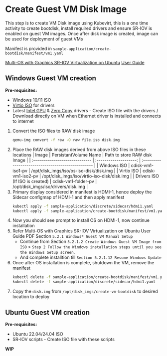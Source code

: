 # Create Guest VM Disk Image
This step is to create VM Disk image using Kubevirt, this is a one time activity to create bootdisk, install required drivers and ensure SR-IOV is enabled on guest VM images. Once after disk image is created, image can be used for deployment of guest VMs

Manifest is provided in `sample-application/create-bootdisk/manifest/vm1.yaml`

[Multi-OS with Graphics SR-IOV Virtualization on Ubuntu](https://www.intel.com/content/www/us/en/secure/content-details/762237/13th-gen-intel-core-mobile-processors-for-iot-edge-code-named-raptor-lake-p-multi-os-with-graphics-sr-iov-virtualization-on-ubuntu-user-guide.html?wapkw=multi-os%20graphics%20SRIOV&DocID=762237) [User Guide](https://cdrdv2.intel.com/v1/dl/getContent/762237?explicitVersion=true)

## Windows Guest VM creation

**Pre-requisites:**
  - Windows 10/11 ISO
  - [Virtio ISO](https://fedorapeople.org/groups/virt/virtio-win/direct-downloads/archivevirtio/virtio-win-0.1.240-1/virtio-win.iso) for drivers
  - Latest [Intel GPU](null) & [Zero Copy](https://github.com/intel/Display-Virtualization-for-Windows-OS/releases/tag/zerocopy-version-1918) drivers - Create ISO file with the drivers / Download directly on VM when Ethernet driver is installed and connects to internet

1.  Convert the ISO files to RAW disk image
    ```sh
    qemu-img convert -f raw -O raw file.iso disk.img
    ```
2.  Place the RAW disk images derived from above ISO files in these locations
    | Image                           | PersistantVolume Name  | Path to store RAW disk Image                        |
    | :-----------------------------  | :--------------------: | :-------------------------------------------------  |
    | Windows ISO                     | cdisk-vm1-iso1-pv      | /opt/disk_imgs/iso/os-iso-disk/disk.img             |
    | Virtio ISO                      | cdisk-vm1-iso2-pv      | /opt/disk_imgs/iso/virtio-iso-disk/disk.img         |
    | Drivers ISO (If ISO is created) | cdisk-vm1-folder-pv    | /opt/disk_imgs/iso/drivers/disk.img                 |
3.  Primary display considered in manifest is HDMI-1, hence deploy the Sidecar configmap of HDMI-1 and then apply manifest
    ```sh
    kubectl apply -f sample-application/discrete/sidecar/hdmi1.yaml
    kubectl apply -f sample-application/create-bootdisk/manifest/vm1.yaml
    ```
4.  Now you should see prompt to install OS on HDMI-1, now continue installation
5.  Refer Multi-OS with Graphics SR-IOV Virtualization on Ubuntu User Guide PDF Section `5.2.1 Windows* Guest VM Manual Setup`
    -  Continue from Section `5.2.1.2 Create Windows Guest VM Image from ISO` > `Step 2 Follow the Windows installation steps until you see the Windows Setup screen`.
    -  And complete installtion till `Section 5.2.1.12 Resume Windows Update` 
6.  Once after OS installation is complete, shutdown the VM, remove the manifest
    ```sh
    kubectl delete -f sample-application/create-bootdisk/manifest/vm1.yaml
    kubectl delete -f sample-application/discrete/sidecar/hdmi1.yaml
    ```
7.  Copy the `disk.img` from `/opt/disk_imgs/create-vm-bootdisk` to desired location to deploy

## Ubuntu Guest VM creation

**Pre-requisites:**
  - Ubuntu 22.04/24.04 ISO
  - SR-IOV scripts - Create ISO file with these scripts

**WIP**